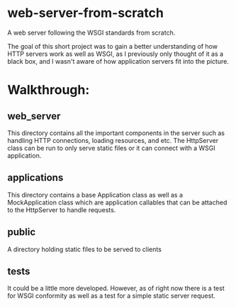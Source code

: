 # web-server-from-scratch
A web server following the WSGI standards from scratch.

The goal of this short project was to gain a better understanding of how HTTP servers work as well as WSGI, as I previously only thought of it as a black box, and I wasn't aware of how application servers fit into the picture.

# Walkthrough:

## web_server

This directory contains all the important components in the server such as handling HTTP connections, loading resources, and etc. The HttpServer class can be run to only serve static files or it can connect with a WSGI application.

## applications

This directory contains a base Application class as well as a MockApplication class which are application callables that can be attached to the HttpServer to handle requests.

## public

A directory holding static files to be served to clients

## tests

It could be a little more developed. However, as of right now there is a test for WSGI conformity as well as a test for a simple static server request.
